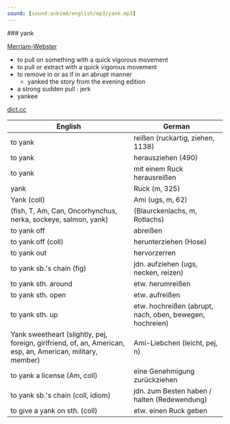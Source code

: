 ```yaml
---
sound: [sound:ankimd/english/mp3/yank.mp3]
---
```


\### yank

[Merriam-Webster](https://www.merriam-webster.com/dictionary/yank)

- to pull on something with a quick vigorous movement
- to pull or extract with a quick vigorous movement
- to remove in or as if in an abrupt manner
    - yanked the story from the evening edition
- a strong sudden pull : jerk
- yankee

[dict.cc](https://www.dict.cc/yank)

| English        | German       |
| -------------- | ------------ |
| to yank | reißen (ruckartig, ziehen, 1138) |
| to yank | herausziehen (490) |
| to yank | mit einem Ruck herausreißen |
| yank | Ruck (m, 325) |
| Yank (coll) | Ami (ugs, m, 62) |
|  (fish, T, Am, Can, Oncorhynchus, nerka, sockeye, salmon, yank) |  (Blaurckenlachs, m, Rotlachs) |
| to yank off | abreißen |
| to yank off (coll) | herunterziehen (Hose) |
| to yank out | hervorzerren |
| to yank sb.'s chain (fig) | jdn. aufziehen (ugs, necken, reizen) |
| to yank sth. around | etw. herumreißen |
| to yank sth. open | etw. aufreißen |
| to yank sth. up | etw. hochreißen (abrupt, nach, oben, bewegen, hochreien) |
| Yank sweetheart (slightly, pej, foreign, girlfriend, of, an, American, esp, an, American, military, member) | Ami-Liebchen (leicht, pej, n) |
| to yank a license (Am, coll) | eine Genehmigung zurückziehen |
| to yank sb.'s chain (coll, idiom) | jdn. zum Besten haben / halten (Redewendung) |
| to give a yank on sth. (coll) | etw. einen Ruck geben |
